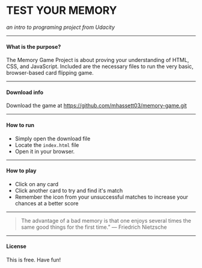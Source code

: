 # TEST YOUR MEMORY
_an intro to programing project from Udacity_

----

#### What is the purpose?
The Memory Game Project is about proving your understanding of HTML, CSS, and JavaScript. Included are the necessary files to run the very basic, browser-based card flipping game.

----

#### Download info
Download the game at https://github.com/mhassett03/memory-game.git

----

#### How to run
- Simply open the download file
- Locate the `index.html` file
- Open it in your browser.

----

#### How to play
- Click on any card
- Click another card to try and find it's match
- Remember the icon from your unsuccessful matches to increase your chances at a better score

----

> The advantage of a bad memory is that 
> one enjoys several times the same good 
> things for the first time.” 
> ― Friedrich Nietzsche

----

#### License
This is free. Have fun!


